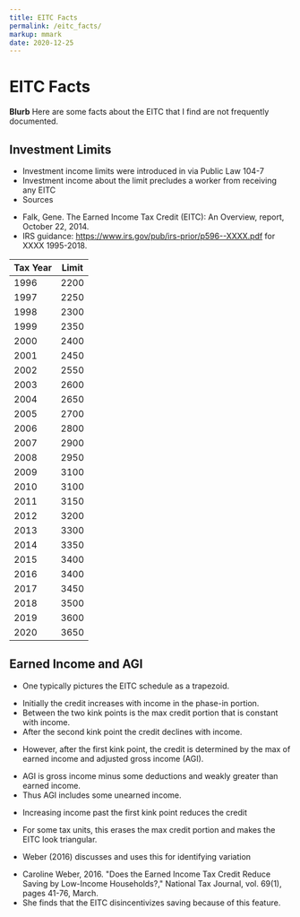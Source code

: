 ```yaml
---
title: EITC Facts
permalink: /eitc_facts/
markup: mmark
date: 2020-12-25
---
```


# EITC Facts  
**Blurb**
Here are some facts about the EITC that I find are not frequently documented.

## Investment Limits  
*  Investment income limits were introduced in via Public Law 104-7
*  Investment income about the limit precludes a worker from receiving any EITC
*  Sources
  -  Falk, Gene. The Earned Income Tax Credit (EITC): An Overview, report, October 22, 2014.
  -  IRS guidance: https://www.irs.gov/pub/irs-prior/p596--XXXX.pdf for XXXX 1995-2018.



Tax Year |  Limit
--------|------
1996 | 2200
1997 | 2250
1998 | 2300
1999 | 2350
2000 | 2400
2001 | 2450
2002 | 2550
2003 | 2600
2004 | 2650
2005 | 2700
2006 | 2800
2007 | 2900
2008 | 2950
2009 | 3100
2010 | 3100
2011 | 3150
2012 | 3200
2013 | 3300
2014 | 3350
2015 | 3400
2016 | 3400
2017 | 3450
2018 | 3500
2019 | 3600
2020 | 3650

## Earned Income and AGI  

*  One typically pictures the EITC schedule as a trapezoid.
  -  Initially the credit increases with income in the phase-in portion.
  -  Between the two kink points is the max credit portion that is constant with income.
  -  After the second kink point the credit declines with income.
*  However, after the first kink point, the credit is determined by the max of earned income and adjusted gross income (AGI).
  -  AGI is gross income minus some deductions and weakly greater than earned income.
  -  Thus AGI includes some unearned income.
*  Increasing income past the first kink point reduces the credit
  -  For some tax units, this erases the max credit portion and makes the EITC look triangular.
*  Weber (2016) discusses and uses this for identifying variation
  -  Caroline Weber, 2016. "Does the Earned Income Tax Credit Reduce Saving by Low-Income Households?," National Tax Journal, vol. 69(1), pages 41-76, March.
  -  She finds that the EITC disincentivizes saving because of this feature.
